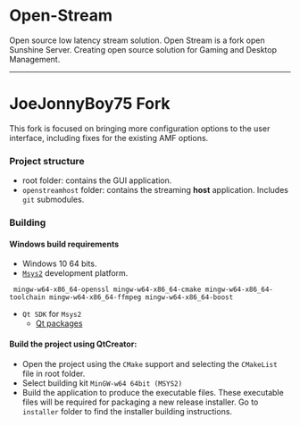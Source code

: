 # Open-Stream 

Open source low latency stream solution. 
Open Stream is a fork open Sunshine Server. Creating open source solution for Gaming and Desktop Management.

-----
# JoeJonnyBoy75 Fork 

This fork is focused on bringing more configuration options to the user interface, including
fixes for the existing AMF options.

### Project structure

- root folder: contains the GUI application. 
- `openstreamhost` folder: contains the streaming **host** application. Includes `git` submodules. 

### Building

#### Windows build requirements
- Windows 10 64 bits.
- [`Msys2`](https://www.msys2.org/) development platform. 
``` 
 mingw-w64-x86_64-openssl mingw-w64-x86_64-cmake mingw-w64-x86_64-toolchain mingw-w64-x86_64-ffmpeg mingw-w64-x86_64-boost
``` 
- `Qt SDK` for `Msys2`
  - [Qt packages](https://wiki.qt.io/MSYS2#Obtain_Pre-Built_Qt_.26_QtCreator_binary_files_and_Use_instantly_without_Building.2FCompiling)
    
#### Build the project using QtCreator: 
- Open the project using the `CMake` support and selecting the `CMakeList` file in root folder.
- Select building kit `MinGW-w64 64bit (MSYS2)`
- Build the application to produce the executable files. These executable files will be required for packaging a new release installer. Go to `installer` folder to find the installer building instructions.
